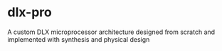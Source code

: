 # dlx-pro
A custom DLX microprocessor architecture designed from scratch and implemented with synthesis and physical design
